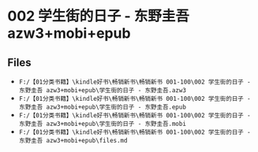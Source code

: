 # 002 学生街的日子 - 东野圭吾 azw3+mobi+epub

## Files

- `F:/【01分类书籍】\kindle好书\畅销新书\畅销新书 001-100\002 学生街的日子 - 东野圭吾 azw3+mobi+epub\学生街的日子 - 东野圭吾.azw3`
- `F:/【01分类书籍】\kindle好书\畅销新书\畅销新书 001-100\002 学生街的日子 - 东野圭吾 azw3+mobi+epub\学生街的日子 - 东野圭吾.epub`
- `F:/【01分类书籍】\kindle好书\畅销新书\畅销新书 001-100\002 学生街的日子 - 东野圭吾 azw3+mobi+epub\学生街的日子 - 东野圭吾.mobi`
- `F:/【01分类书籍】\kindle好书\畅销新书\畅销新书 001-100\002 学生街的日子 - 东野圭吾 azw3+mobi+epub\files.md`
